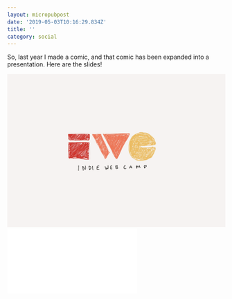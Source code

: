 ```yaml
---
layout: micropubpost
date: '2019-05-03T10:16:29.834Z'
title: ''
category: social
---
```


So, last year I made a comic, and that comic has been expanded into a presentation. Here are the
slides!

![indieweb logo](/images/indieweb-logo.png)
![indieweb presentation](/images/indieweb-presentation.pdf)
